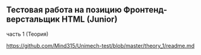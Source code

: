 ## Тестовая работа на позицию Фронтенд-верстальщик HTML (Junior)

часть 1 (Теория)

https://github.com/Mind315/Unimech-test/blob/master/theory_1/readme.md
